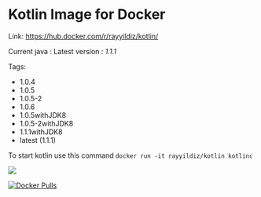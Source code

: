 Kotlin Image for Docker
===

Link: https://hub.docker.com/r/rayyildiz/kotlin/

Current java : Latest version : *1.1.1*

Tags:
* 1.0.4
* 1.0.5
* 1.0.5-2
* 1.0.6
* 1.0.5withJDK8
* 1.0.5-2withJDK8
* 1.1.1withJDK8
* latest (1.1.1)


To start kotlin use this command ```docker run -it rayyildiz/kotlin kotlinc``` 

[![](https://images.microbadger.com/badges/image/rayyildiz/kotlin.svg)](https://microbadger.com/images/rayyildiz/kotlin "Get your own image badge on microbadger.com")


[![Docker Pulls](https://img.shields.io/docker/pulls/rayyildiz/kotlin.svg)](https://hub.docker.com/r/rayyildiz/kotlin/)
